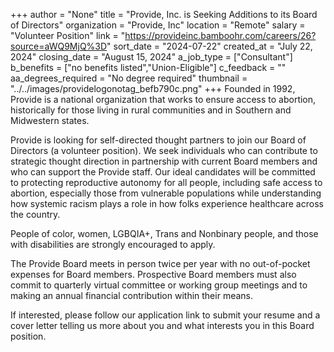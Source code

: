 +++
author = "None"
title = "Provide, Inc. is Seeking Additions to its Board of Directors"
organization = "Provide, Inc"
location = "Remote"
salary = "Volunteer Position"
link = "https://provideinc.bamboohr.com/careers/26?source=aWQ9MjQ%3D"
sort_date = "2024-07-22"
created_at = "July 22, 2024"
closing_date = "August 15, 2024"
a_job_type = ["Consultant"]
b_benefits = ["no benefits listed","Union-Eligible"]
c_feedback = ""
aa_degrees_required = "No degree required"
thumbnail = "../../images/providelogonotag_befb790c.png"
+++
Founded in 1992, Provide is a national organization that works to ensure access to abortion, historically for those living in rural communities and in Southern and Midwestern states. 

Provide is looking for self-directed thought partners to join our Board of Directors (a volunteer position). We seek individuals who can contribute to strategic thought direction in partnership with current Board members and who can support the Provide staff. Our ideal candidates will be committed to protecting reproductive autonomy for all people, including safe access to abortion, especially those from vulnerable populations while understanding how systemic racism plays a role in how folks experience healthcare across the country. 

People of color, women, LGBQIA+, Trans and Nonbinary people, and those with disabilities are strongly encouraged to apply.  

The Provide Board meets in person twice per year with no out-of-pocket expenses for Board members. Prospective Board members must also commit to quarterly virtual committee or working group meetings and to making an annual financial contribution within their means.  

If interested, please follow our application link to submit your resume and a cover letter telling us more about you and what interests you in this Board position.  